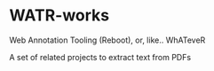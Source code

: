 
WATR-works
=====
Web Annotation Tooling (Reboot), or, like.. WhATeveR

A set of related projects to extract text from PDFs


